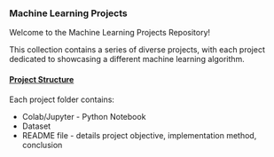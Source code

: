 ### Machine Learning Projects

Welcome to the Machine Learning Projects Repository! 

This collection contains a series of diverse projects, with each project dedicated to showcasing a different machine learning algorithm.  


#### **<u>Project Structure</u>**
Each project folder contains:
<ul>
  <li> Colab/Jupyter - Python Notebook</li>
  <li> Dataset </li>
  <li> README file - details project objective, implementation method, conclusion </li>
</ul>
